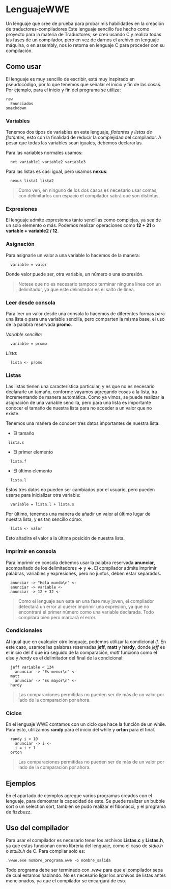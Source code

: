 # LenguajeWWE
Un lenguaje que cree de prueba para probar mis habilidades en la creación de traductores-compiladores
Este lenguaje sencillo fue hecho como proyecto para la materia de Traductores, se creó usando C y realiza
todas las fases de un compilador, pero en vez de darnos el archivo en lenguaje máquina, o en assembly, nos
lo retorna en lenguaje C para proceder con su compilación.

## Como usar
El lenguaje es muy sencillo de escribir, está muy inspirado en pseudocódigo, por lo que tenemos que señalar
el inicio y fin de las cosas. Por ejemplo, para el inicio y fin del programa se utiliza:

```
raw
  Enunciados
smackdown
```

### Variables
Tenemos dos tipos de variables en este lenguaje, *flotantes* y *listas de flotantes*, esto con la finalidad
de reducir la complejidad del compilador. A pesar que todas las variables sean iguales, debemos declararlas.

Para las variables normales usamos:
```
  nxt variable1 variable2 variable3
```

Para las listas es casi igual, pero usamos **nexus**:
```
  nexus lista1 lista2
```

> Como ven, en ninguno de los dos casos es necesario usar comas, con delimitarlos con espacio el compilador
sabrá que son distintas.

### Expresiones
El lenguaje admite expresiones tanto sencillas como complejas, ya sea de un solo elemento o más. Podemos realizar
operaciones como **12 + 21** o **variable + variable2 / 12**.

### Asignación
Para asignarle un valor a una variable lo hacemos de la manera:
```
  variable = valor
```
Donde valor puede ser, otra variable, un número o una expresión.
> Notese que no es necesario tampoco terminar ninguna línea con un delimitador, ya que este delimitador es el salto de línea.

### Leer desde consola
Para leer un valor desde una consola lo hacemos de diferentes formas para una lista o para una variable sencilla,
pero comparten la misma base, el uso de la palabra reservada **promo**.

*Variable sencilla*:
```
  variable = promo
```
*Lista*:
```
  lista <- promo
```

### Listas
Las listas tienen una característica particular, y es que no es necesario declararle un tamaño, conforme vayamos agregando cosas 
a la lista, ira incrementando de manera automática.
Como ya vimos, se puede realizar la asignación de una variable sencilla, pero para una lista es importante conocer
el tamaño de nuestra lista para no acceder a un valor que no existe.

Tenemos una manera de conocer tres datos importantes de nuestra lista.
- El tamaño
```
 lista.s
```
- El primer elemento
```
  lista.f
```
- El último elemento
```
  lista.l
```

Estos tres datos no pueden ser cambiados por el usuario, pero pueden usarse para inicializar otra variable:
```
  variable = lista.l + lista.s
```

Por último, tenemos una manera de añadir un valor al último lugar de nuestra lista, y es tan sencillo cómo:
```
  lista <- valor
```
Esto añadira el valor a la última posición de nuestra lista.

### Imprimir en consola
Para imprimir en consola debemos usar la palabra reservada **anunciar**, acompañado de los delimitadores
**->** y **<-**. El compilador admite imprimir palabras, variables y expresiones, pero no juntos, deben estar separados.
```
  anunciar -> "Hola mundo\n" <-
  anunciar -> variable <-
  anunciar -> 12 + 32 <-
```
> Como el lenguaje aun esta en una fase muy joven, el compilador detectará un error al querer imprimir una expresión,
> ya que no encontrará el primer número como una variable declarada. Todo compilará bien pero marcará el error.

### Condicionales
Al igual que en cualquier otro lenguaje, podemos utilizar la condicional *if*. En este caso, usamos las palabras
reservadas **jeff**, **matt** y **hardy**, donde *jeff* es el inicio del if que irá seguido de la comparación,
*matt* funciona como el else y *hardy* es el delimitador del final de la condicional:
```
  jeff variable < 134
    anunciar -> "Es menor\n" <-
  matt
    anunciar -> "Es mayor\n" <-
  hardy
```
> Las comparaciones permitidas no pueden ser de más de un valor por lado de la comparación por ahora.

### Ciclos
En el lenguaje WWE contamos con un ciclo que hace la función de un while. Para esto, utilizamos
**randy** para el inicio del while y **orton** para el final.
```
  randy i < 10
    anunciar -> i <-
    i = i + 1
  orton
```
> Las comparaciones permitidas no pueden ser de más de un valor por lado de la comparación por ahora.

## Ejemplos
En el apartado de ejemplos agregue varios programas creados con el lenguaje, para demostrar la capacidad
de este. Se puede realizar un bubble sort o un selection sort, también se pudo realizar el fibonacci, y
el programa de fizzbuzz.

## Uso del compilador
Para usar el compilador es necesario tener los archivos **Listas.c** y **Listas.h**, ya que estas funcionan
como libreria del lenguaje, como el caso de *stdio.h* o *stdlib.h* de C. 
Para compilar solo es:
```
.\wwe.exe nombre_programa.wwe -o nombre_salida
```
Todo programa debe ser terminado con *.wwe* para que el compilador sepa de cual estamos hablando. No es necesario
ligar los archivos de listas antes mencionados, ya que el compilador se encargará de eso.
